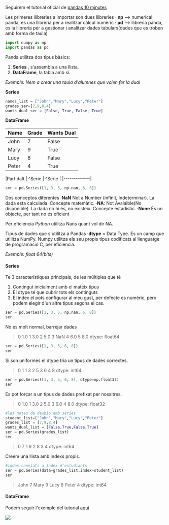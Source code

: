 Seguirem el tutorial oficial de [pandas 10 minutes](https://pandas.pydata.org/pandas-docs/stable/user_guide/10min.html "pandas 10 minutes")


Les primeres llibreries a importar son dues llibreries
 · **np** --> numerical panda, es una llibreria per a realitzar càlcul numèric
 · **pd** --> llibreria panda, es la llibreria per a gestionar i analitzar dades tabulars(dades que es troben amb forma de taula)

```python
import numpy as np 
import pandas as pd
```

 Panda utilitza dos tipus bàsics:
 1. **Series** , s'assembla a una llista.
 2. **DataFrame**, la tabla amb sí.
 
 
 *Exemple: Nem a crear una taula d'alumnes que volen fer la dual*
 
 **Series**
 ```python
names_list = ["John","Mary","Lucy","Peter"]
grades_ser=[7,9,8,4]
wants_dual_ser = [False, True, False, True]
```
**DataFrame**

| Name  | Grade  | Wants Dual   |
| ------------ | ------------ | ------------ |
|  John | 7  | False  |
|  Mary | 9  | True  |
|  Lucy | 8  | False  |
|  Peter | 4  | True  |

|Part dalt | ^Serie  | ^Serie   |
|-------------|


```python
ser = pd.Series([1, 3, 5, np.nan, 6, 8])
```
Dos conceptos diferentes
   ·**NaN** Not a Number (infinit, Indeterminar). La dada esta calculada. Concepte matemàtic.
   ·**NA**: Not Avalaible(No disponible). La dada no hi és, no existeix. Concepte estadístic.
   ·**None**  És un objecte, per tant no és eficient

Per eficiencia *Python* utilitza Nans quant vol dir NA.


Tipus de dades que s'utilitza a Pandas
·**dtype** = Data Type. Es un camp que utilitza NumPy.
   Numpy utilitza els seu propis tipus codificats al llenguatge de programació C, per eficiencia.
   
  *Exemple: float 64(bits)*
  
  
  #### Series
  
  Te 3 característiques principals, de les múltiples que té
  
  1. Contingut inicialment amb el mateix tipus
  2. El dtype té que cubrir tots els continguts
  3. El index el pots configurar al meu gust, per defecte es  numèric, pero podem elegir d'un altre tipus segons el  cas.

  ```python
ser = pd.Series([1, 3, 5, np.nan, 6, 8])
ser

```


No es molt normal, barrejar dades

   > 0    1.0
    1    3.0
    2    5.0
    3    NaN
    4    6.0
    5    8.0
    dtype: float64




```python
ser = pd.Series([1, 3, 5, 6, 8])
ser
```



Si son uniformes el dtype tria un tipus de dades correctes.

   > 0    1
    1    3
    2    5
    3    6
    4    8
    dtype: int64




```python
ser = pd.Series([1, 3, 5, 6, 8], dtype=np.float32)
ser
```


Es pot forçar a un tipus de dades prefixat per nosaltres.

 >   0    1.0
    1    3.0
    2    5.0
    3    6.0
    4    8.0
    dtype: float32




```python
#les notes de dawbio amb series
student_list=["John","Mary","Lucy","Peter"]
grades_list = [7,9,8,4]
wants_dual_list = [False,True,False,True]
ser = pd.Series(grades_list)
ser
```


>    0    7
>    1    9
>   2    8
>    3    4
>    dtype: int64


Creem una llista amb indexs propis.

```python
#index canviats a índex d'estudiants
ser = pd.Series(data=grades_list,index=student_list)
ser
```


 >   John     7
    Mary     9
    Lucy     8
    Peter    4
    dtype: int64


  #### DataFrame
  
  
  Podem seguir l'exemple del tutorial [aqui](https://pandas.pydata.org/pandas-docs/stable/user_guide/10min.html#object-creation "aqui")


![](dataframe.png)



